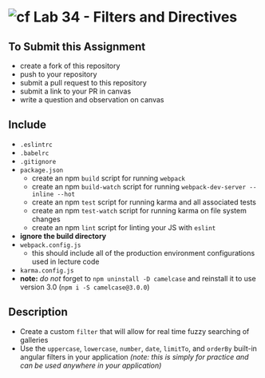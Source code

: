 ![cf](https://i.imgur.com/7v5ASc8.png) Lab 34 - Filters and Directives
======

## To Submit this Assignment
  * create a fork of this repository
  * push to your repository
  * submit a pull request to this repository
  * submit a link to your PR in canvas
  * write a question and observation on canvas

## Include
  * `.eslintrc`
  * `.babelrc`
  * `.gitignore`
  * `package.json`
    * create an npm `build` script for running `webpack`
    * create an npm `build-watch` script for running `webpack-dev-server --inline --hot`
    * create an npm `test` script for running karma and all associated tests
    * create an npm `test-watch` script for running karma on file system changes
    * create an npm `lint` script for linting your JS with `eslint`
  * **ignore the build directory**
  * `webpack.config.js`
    * this should include all of the production environment configurations used in lecture code
  * `karma.config.js`
  * **note:** *do not* forget to `npm uninstall -D camelcase` and reinstall it to use version 3.0 (`npm i -S camelcase@3.0.0`)

## Description
  * Create a custom `filter` that will allow for real time fuzzy searching of galleries
  * Use the `uppercase`, `lowercase`, `number`, `date`, `limitTo`, and `orderBy` built-in angular filters in your application *(note: this is simply for practice and can be used anywhere in your application)*

